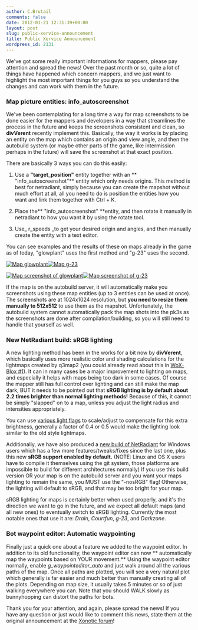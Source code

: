 ```yaml
---
author: C.Brutail
comments: false
date: 2012-01-21 12:31:39+00:00
layout: post
slug: public-xervice-announcement
title: Public Xervice Announcement
wordpress_id: 2131
---
```


We've got some really important informations for mappers, please pay attention and spread the news! Over the past month or so, quite a lot of things have happened which concern mappers, and we just want to highlight the most important things for you guys so you understand the changes and can work with them in the future.

### Map picture entities: info_autoscreenshot

We've been contemplating for a long time a way for map screenshots to be  done easier for the mappers and developers in a way that streamlines  the process in the future and keeps the screenshots consistent and  clean, so **divVerent** recently implement this.  Basically, the way it works is by placing an entity on the map which  contains an origin and view angle, and then the autobuild system (or  maybe other parts of the game, like intermission perhaps in the future)  will save the screenshot at that exact position.

There are basically 3 ways you can do this easily:

	
  1. Use a **"target_position"** entity together with an ** "info_autoscreenshot"** entity which only needs origins. This method is  best for netradiant, simply because you can create the mapshot without  much effort at all, all you need to do is position the entities how you  want and link them together with Ctrl + K.

	
  2. Place the** "info_autoscreenshot" **entity, and then rotate it manually in netradiant to how you want it by using the rotate tool.

	
  3. Use_ r_speeds _to get your desired origin and angles, and then manually create the entity with a text editor.

You can see examples and the results of these on maps already in the game as of today, "glowplant" uses the first method[](http://rm.endoftheinternet.org/img/uploaded/71a89bb4ecd174d5b753e45222cddd42.png) and "g-23" uses the second.

[![Map glowplant](http://www.xonotic.org/m/uploads/2012/01/glowplant-200x200.jpg)](http://www.xonotic.org/2012/01/public-xervice-announcement/glowplant/)[![Map g-23](http://www.xonotic.org/m/uploads/2012/01/g-23-200x200.jpg)](http://www.xonotic.org/2012/01/public-xervice-announcement/g-23/)

[![Map screenshot of glowplant](http://www.xonotic.org/m/uploads/2012/01/glowplant-000000-200x200.jpg)](http://www.xonotic.org/2012/01/public-xervice-announcement/glowplant-000000/)[![Map screenshot of g-23](http://www.xonotic.org/m/uploads/2012/01/g-23-000000-200x200.jpg)](http://www.xonotic.org/2012/01/public-xervice-announcement/g-23-000000/)

If the map is on the autobuild server, it will automatically make you  screenshots using these map entities (up to 3 entities can be used at  once). The screenshots are at 1024x1024 resolution, but **you need to  resize them manually to 512x512** to use them as the mapshot.  Unfortunately, the autobuild system cannot automatically pack the map  shots into the pk3s as the screenshots are done after  compilation/building, so you will still need to handle that yourself as  well.

### New NetRadiant build: sRGB lighting

A new lighting method has been in the works for a bit now by **divVerent**,  which basically uses more realistic color and shading calculations for  the lightmaps created by q3map2 (you could already read about this in [WoX-Blox #1](http://www.xonotic.org/2011/11/wox-blox-issue-1-developer-news/)). It can in many cases be a major  improvement to lighting on maps, and especially it helps with maps being  too dark in some cases. Of course the mapper still has full control  over lighting and can still make the map dark, BUT it needs to be  pointed out that **sRGB lighting is by default about 2.2 times brighter than normal lighting methods!** Because of this, it cannot be simply "slapped" on to a map, unless you adjust the light radius and intensities appropriately.

You can use [various light flags](http://en.wikibooks.org/wiki/Q3Map2/Light) to scale/adjust to compensate for this extra brightness, generally a  factor of 0.4 or 0.5 would make the lighting look similar to the old  style lightmaps.

Additionally, we have also produced a [new build of NetRadiant](http://samual.nexuizninjaz.com/Xonotic-20120119-mappingsupport.zip) for Windows users which has a few more features/tweaks/fixes since the last one, plus this new **sRGB support enabled by default.** (NOTE: Linux and OS X users have to compile it themselves using the git  system, those platforms are impossible to build for different  architectures normally) If you use this build version OR your map is on  the autobuild server and you want your maps lighting to remain the same,  you MUST use the "-nosRGB" flag! Otherwise, the lighting will default  to sRGB, and that may be too bright for your map.

sRGB lighting for maps is certainly better when used properly, and it's  the direction we want to go in the future, and we expect all default  maps (and all new ones) to eventually switch to sRGB lighting. Currently  the most notable ones that use it are: _Drain_, _Courtfun_, _g-23_, and  _Darkzone_.

### Bot waypoint editor: Automatic waypointing

Finally just a quick one about a feature we added to the waypoint editor. In addition to its old functionality, the waypoint editor can now ** automatically map the waypoints based on YOUR movement.** Using the  waypoint editor normally, enable _g_waypointeditor_auto_ and just walk around all the various paths of the map. Once all paths  are plotted, you will see a very natural plot which generally is far  easier and much better than manually creating all of the plots.  Depending on map size, it usually takes 5 minutes or so of just walking  everywhere you can. Note that you should WALK slowly  as bunnyhopping can distort the paths for bots.

Thank you for your attention, and again, please spread the news! If you have any question or just would like to comment this news, state them at the original announcement at the [Xonotic forum](http://forums.xonotic.org/showthread.php?tid=2534)!

